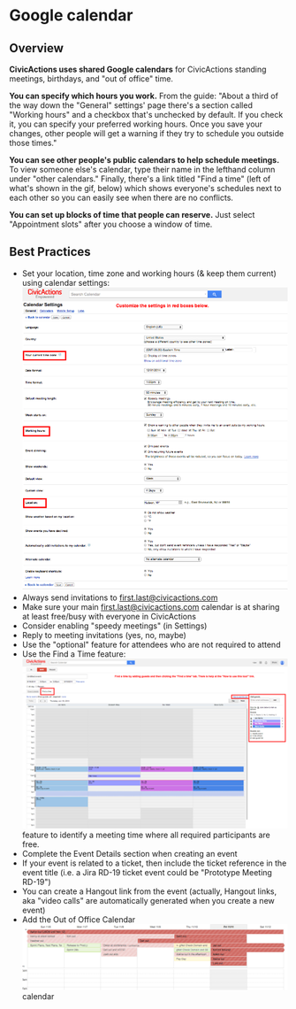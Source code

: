 # Google calendar

## Overview

**CivicActions uses shared Google calendars** for CivicActions standing meetings, birthdays, and "out of office" time.

**You can specify which hours you work.** From the guide: "About a third of the way down the "General" settings' page there's a section called "Working hours" and a checkbox that's unchecked by default. If you check it, you can specify your preferred working hours. Once you save your changes, other people will get a warning if they try to schedule you outside those times."

**You can see other people's public calendars to help schedule meetings.** To view someone else's calendar, type their name in the lefthand column under "other calendars." Finally, there's a link titled "Find a time" (left of what's shown in the gif, below) which shows everyone's schedules next to each other so you can easily see when there are no conflicts.

**You can set up blocks of time that people can reserve.** Just select "Appointment slots" after you choose a window of time.

## Best Practices

*   Set your location, time zone and working hours (& keep them current) using calendar settings: ![Calendar Settings](../../images/CivicActions_Calendar_Settings.png "Calendar settings")
*   Always send invitations to [first.last@civicactions.com](mailto:first.last@civicactions.com)
*   Make sure your main [first.last@civicactions.com](mailto:first.last@civicactions.com) calendar is at sharing at least free/busy with everyone in CivicActions
*   Consider enabling "speedy meetings" (in Settings)
*   Reply to meeting invitations (yes, no, maybe)
*   Use the "optional" feature for attendees who are not required to attend
*   Use the Find a Time feature: !["Find a Time"](../../images/CivicActions_Calendar_FindTime.png "Find a time") feature to identify a meeting time where all required participants are free.
*   Complete the Event Details section when creating an event
*   If your event is related to a ticket, then include the ticket reference in the event title (i.e. a Jira RD-19 ticket event could be "Prototype Meeting RD-19")
*   You can create a Hangout link from the event (actually, Hangout links, aka "video calls" are automatically generated when you create a new event)
*   Add the Out of Office Calendar !["CivicActions: Out of Office"](../../images/ooo-cal1.png "Out of Office Calendar") calendar
